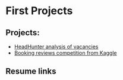 # First Projects


 ## Projects:

* [HeadHunter analysis of vacancies](https://github.com/DSminer/First_Projects/tree/main/Analysis_of_vacancies_on_HH)
* [Booking reviews competition from Kaggle](https://github.com/DSminer/First_Projects/tree/main/Project_2)

## Resume links
